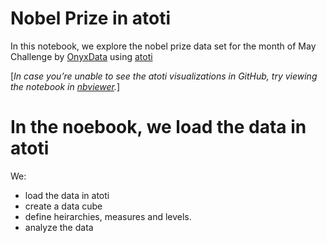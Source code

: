 # **Nobel Prize in atoti**
In this notebook, we explore the nobel prize data set for the month of May Challenge by [OnyxData](https://onyxdata.co.uk/dataset_challenge/may-2022/) using [atoti](https://www.atoti.io/)

[_In case you’re unable to see the atoti visualizations in GitHub, try viewing the notebook in 
[nbviewer](https://nbviewer.org/github/deadex-ng/nobel-prize/blob/main/nobel_analysis.ipynb)._]

# In the noebook, we load the data in atoti
We:

   * load the data in atoti
   * create a data cube
   * define heirarchies, measures and levels.
   * analyze the data



